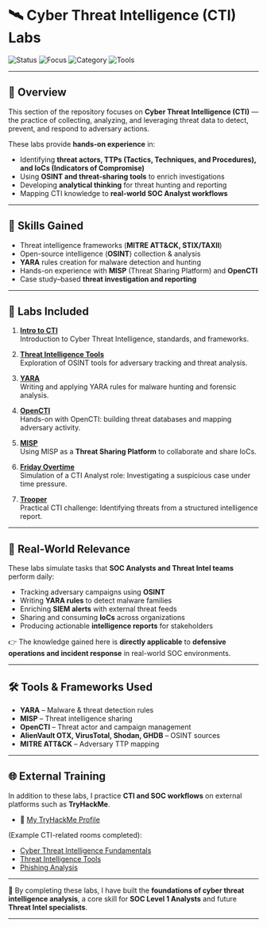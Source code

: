 # 🛰️ Cyber Threat Intelligence (CTI) Labs

![Status](https://img.shields.io/badge/Status-Completed-brightgreen)
![Focus](https://img.shields.io/badge/Focus-SOC%20Analyst%20Level%201-yellow)
![Category](https://img.shields.io/badge/Category-Cyber%20Threat%20Intelligence-red)
![Tools](https://img.shields.io/badge/Tools-YARA%2C%20MISP%2C%20OpenCTI%2C%20OSINT-green)

---

## 📌 Overview  

This section of the repository focuses on **Cyber Threat Intelligence (CTI)** — the practice of collecting, analyzing, and leveraging threat data to detect, prevent, and respond to adversary actions.  

These labs provide **hands-on experience** in:  

- Identifying **threat actors, TTPs (Tactics, Techniques, and Procedures), and IoCs (Indicators of Compromise)**  
- Using **OSINT and threat-sharing tools** to enrich investigations  
- Developing **analytical thinking** for threat hunting and reporting  
- Mapping CTI knowledge to **real-world SOC Analyst workflows**  

---

## 🎯 Skills Gained  

- Threat intelligence frameworks (**MITRE ATT&CK, STIX/TAXII**)  
- Open-source intelligence (**OSINT**) collection & analysis  
- **YARA** rules creation for malware detection and hunting  
- Hands-on experience with **MISP** (Threat Sharing Platform) and **OpenCTI**  
- Case study–based **threat investigation and reporting**  

---

## 📂 Labs Included  

1. **[Intro to CTI](./01_Intro_to_CTI.md)**  
   Introduction to Cyber Threat Intelligence, standards, and frameworks.  

2. **[Threat Intelligence Tools](./02_Threat_Intel_Tools.md)**  
   Exploration of OSINT tools for adversary tracking and threat analysis.  

3. **[YARA](./03_Yara.md)**  
   Writing and applying YARA rules for malware hunting and forensic analysis.  

4. **[OpenCTI](./04_OpenCTI.md)**  
   Hands-on with OpenCTI: building threat databases and mapping adversary activity.  

5. **[MISP](./05_MISP.md)**  
   Using MISP as a **Threat Sharing Platform** to collaborate and share IoCs.  

6. **[Friday Overtime](./06_Friday_Overtime.md)**  
   Simulation of a CTI Analyst role: Investigating a suspicious case under time pressure.  

7. **[Trooper](./07_Trooper.md)**  
   Practical CTI challenge: Identifying threats from a structured intelligence report.  

---

## 🔗 Real-World Relevance  

These labs simulate tasks that **SOC Analysts and Threat Intel teams** perform daily:  

- Tracking adversary campaigns using **OSINT**  
- Writing **YARA rules** to detect malware families  
- Enriching **SIEM alerts** with external threat feeds  
- Sharing and consuming **IoCs** across organizations  
- Producing actionable **intelligence reports** for stakeholders  

👉 The knowledge gained here is **directly applicable** to **defensive operations and incident response** in real-world SOC environments.  

---

## 🛠️ Tools & Frameworks Used  

- **YARA** – Malware & threat detection rules  
- **MISP** – Threat intelligence sharing  
- **OpenCTI** – Threat actor and campaign management  
- **AlienVault OTX, VirusTotal, Shodan, GHDB** – OSINT sources  
- **MITRE ATT&CK** – Adversary TTP mapping  

---

## 🌐 External Training  

In addition to these labs, I practice **CTI and SOC workflows** on external platforms such as **TryHackMe**.  
- 🔗 [My TryHackMe Profile](https://tryhackme.com/p/Petras20)  

(Example CTI-related rooms completed):  
- [Cyber Threat Intelligence Fundamentals](https://tryhackme.com/room/ctfundamentals)  
- [Threat Intelligence Tools](https://tryhackme.com/room/OSINTFundamentals)  
- [Phishing Analysis](https://tryhackme.com/room/phishingemails1)  

---

🚀 By completing these labs, I have built the **foundations of cyber threat intelligence analysis**, a core skill for **SOC Level 1 Analysts** and future **Threat Intel specialists**.  

---
